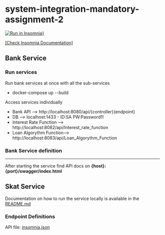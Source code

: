 # system-integration-mandatory-assignment-2

[![Run in Insomnia}](https://insomnia.rest/images/run.svg)](https://insomnia.rest/run/?label=SI%20Mandatory%202%20API&uri=https%3A%2F%2Fmartinloesethjensen.github.io%2Fsystem-integration-mandatory-assignment-2%2Fdocs%2Finsomnia-doc%2Finsomnia.json)

[[Check Insomnia Documentation]](docs)

## Bank Service

### Run services

Run bank services at once with all the sub-services
* docker-compose up --build

Access services individually
* Bank API --> http://localhost:8080/api/{controller}{endpoint}
* DB --> localhost:1433 - ID:SA PW:Password1!
* Interest Rate Function --> http://localhost:8082/api/Interest_rate_function
* Loan Algorythm Function--> http://localhost:8083/api/Loan_Algorythm_Function

### Bank Service definition
-----------

After starting the service find API docs on **{host}:{port}/swagger/index.html**

## Skat Service

Documentation on how to run the service locally is available in the [README.md](Skat/README.md)

### Endpoint Definitions

API file: [insomnia.json](docs/insomnia-doc/insomnia.json)
